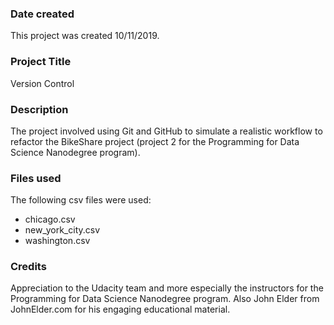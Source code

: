 ### Date created
This project was created 10/11/2019.

### Project Title
Version Control

### Description
The project involved using Git and GitHub to simulate a realistic workflow to refactor the BikeShare project (project 2 for the Programming for Data Science Nanodegree program).

### Files used
The following csv files were used:
* chicago.csv
* new_york_city.csv
* washington.csv

### Credits
Appreciation to the Udacity team and more especially the instructors for the Programming for Data Science Nanodegree program. Also John Elder from JohnElder.com for his engaging educational material.

